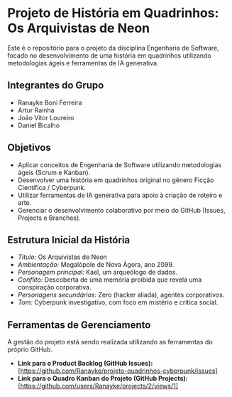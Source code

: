 # Projeto de História em Quadrinhos: Os Arquivistas de Neon

Este é o repositório para o projeto da disciplina Engenharia de Software, focado no desenvolvimento de uma história em quadrinhos utilizando metodologias ágeis e ferramentas de IA generativa.

## Integrantes do Grupo
- Ranayke Boni Ferreira
- Artur Rainha
- João Vitor Loureiro
- Daniel Bicalho

## Objetivos
- Aplicar conceitos de Engenharia de Software utilizando metodologias ágeis (Scrum e Kanban).
- Desenvolver uma história em quadrinhos original no gênero Ficção Científica / Cyberpunk.
- Utilizar ferramentas de IA generativa para apoio à criação de roteiro e arte.
- Gerenciar o desenvolvimento colaborativo por meio do GitHub (Issues, Projects e Branches).

## Estrutura Inicial da História
- *Título:* Os Arquivistas de Neon  
- *Ambientação:* Megalópole de Nova Ágora, ano 2099.  
- *Personagem principal:* Kael, um arqueólogo de dados.  
- *Conflito:* Descoberta de uma memória proibida que revela uma conspiração corporativa.  
- *Personagens secundários:* Zero (hacker aliada), agentes corporativos.  
- *Tom:* Cyberpunk investigativo, com foco em mistério e crítica social.

## Ferramentas de Gerenciamento
A gestão do projeto está sendo realizada utilizando as ferramentas do próprio GitHub.

* **Link para o Product Backlog (GitHub Issues):** [https://github.com/Ranayke/projeto-quadrinhos-cyberpunk/issues]
* **Link para o Quadro Kanban do Projeto (GitHub Projects):** [https://github.com/users/Ranayke/projects/2/views/1]
